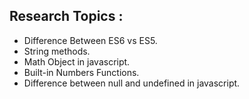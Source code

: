 ## Research Topics :

- Difference Between ES6 vs ES5.
- String methods.
- Math Object in javascript.
- Built-in Numbers Functions.
- Difference between null and undefined in javascript.
